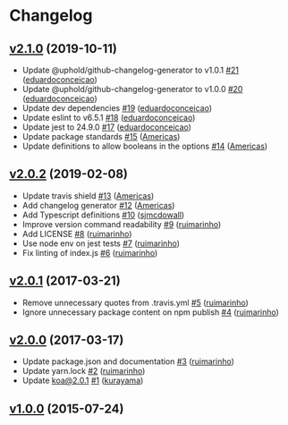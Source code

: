 # Changelog

## [v2.1.0](https://github.com/uphold/koa-requestid/releases/tag/v2.1.0) (2019-10-11)
- Update @uphold/github-changelog-generator to v1.0.1 [\#21](https://github.com/uphold/koa-requestid/pull/21) ([eduardoconceicao](https://github.com/eduardoconceicao))
- Update @uphold/github-changelog-generator to v1.0.0 [\#20](https://github.com/uphold/koa-requestid/pull/20) ([eduardoconceicao](https://github.com/eduardoconceicao))
- Update dev dependencies [\#19](https://github.com/uphold/koa-requestid/pull/19) ([eduardoconceicao](https://github.com/eduardoconceicao))
- Update eslint to v6.5.1 [\#18](https://github.com/uphold/koa-requestid/pull/18) ([eduardoconceicao](https://github.com/eduardoconceicao))
- Update jest to 24.9.0 [\#17](https://github.com/uphold/koa-requestid/pull/17) ([eduardoconceicao](https://github.com/eduardoconceicao))
- Update package standards [\#15](https://github.com/uphold/koa-requestid/pull/15) ([Americas](https://github.com/Americas))
- Update definitions to allow booleans in the options [\#14](https://github.com/uphold/koa-requestid/pull/14) ([Americas](https://github.com/Americas))

## [v2.0.2](https://github.com/uphold/koa-requestid/releases/tag/v2.0.2) (2019-02-08)
- Update travis shield [\#13](https://github.com/uphold/koa-requestid/pull/13) ([Americas](https://github.com/Americas))
- Add changelog generator [\#12](https://github.com/uphold/koa-requestid/pull/12) ([Americas](https://github.com/Americas))
- Add Typescript definitions [\#10](https://github.com/uphold/koa-requestid/pull/10) ([sjmcdowall](https://github.com/sjmcdowall))
- Improve version command readability [\#9](https://github.com/uphold/koa-requestid/pull/9) ([ruimarinho](https://github.com/ruimarinho))
- Add LICENSE [\#8](https://github.com/uphold/koa-requestid/pull/8) ([ruimarinho](https://github.com/ruimarinho))
- Use node env on jest tests [\#7](https://github.com/uphold/koa-requestid/pull/7) ([ruimarinho](https://github.com/ruimarinho))
- Fix linting of index.js [\#6](https://github.com/uphold/koa-requestid/pull/6) ([ruimarinho](https://github.com/ruimarinho))

## [v2.0.1](https://github.com/uphold/koa-requestid/releases/tag/v2.0.1) (2017-03-21)
- Remove unnecessary quotes from .travis.yml [\#5](https://github.com/uphold/koa-requestid/pull/5) ([ruimarinho](https://github.com/ruimarinho))
- Ignore unnecessary package content on npm publish [\#4](https://github.com/uphold/koa-requestid/pull/4) ([ruimarinho](https://github.com/ruimarinho))

## [v2.0.0](https://github.com/uphold/koa-requestid/releases/tag/v2.0.0) (2017-03-17)
- Update package.json and documentation [\#3](https://github.com/uphold/koa-requestid/pull/3) ([ruimarinho](https://github.com/ruimarinho))
- Update yarn.lock [\#2](https://github.com/uphold/koa-requestid/pull/2) ([ruimarinho](https://github.com/ruimarinho))
- Update koa@2.0.1 [\#1](https://github.com/uphold/koa-requestid/pull/1) ([kurayama](https://github.com/kurayama))

## [v1.0.0](https://github.com/uphold/koa-requestid/releases/tag/v1.0.0) (2015-07-24)
